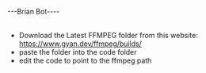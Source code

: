 ---Brian Bot----<br />
 <br />
- Download the Latest FFMPEG folder from this website: https://www.gyan.dev/ffmpeg/builds/<br />
- paste the folder into the code folder<br />
- edit the code to point to the ffmpeg path<br />
